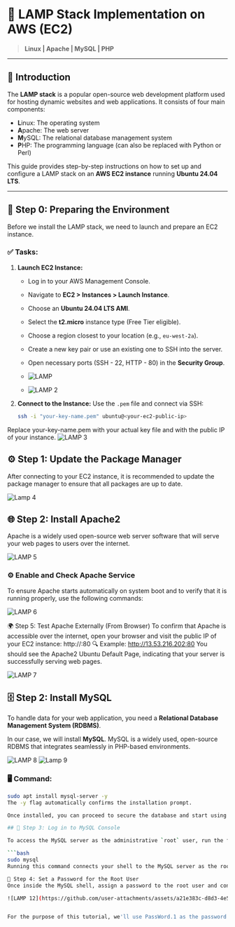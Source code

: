 # 📘 LAMP Stack Implementation on AWS (EC2)
> **Linux | Apache | MySQL | PHP**

---

## 🧭 Introduction
The **LAMP stack** is a popular open-source web development platform used for hosting dynamic websites and web applications. It consists of four main components:

- **L**inux: The operating system  
- **A**pache: The web server  
- **M**ySQL: The relational database management system  
- **P**HP: The programming language (can also be replaced with Python or Perl)

This guide provides step-by-step instructions on how to set up and configure a LAMP stack on an **AWS EC2 instance** running **Ubuntu 24.04 LTS**.

---

## 🔧 Step 0: Preparing the Environment

Before we install the LAMP stack, we need to launch and prepare an EC2 instance.

### ✅ Tasks:

1. **Launch EC2 Instance:**
   - Log in to your AWS Management Console.
   - Navigate to **EC2 > Instances > Launch Instance**.
   - Choose an **Ubuntu 24.04 LTS AMI**.
   - Select the **t2.micro** instance type (Free Tier eligible).
   - Choose a region closest to your location (e.g., `eu-west-2a`).
   - Create a new key pair or use an existing one to SSH into the server.
   - Open necessary ports (SSH - 22, HTTP - 80) in the **Security Group**.
  
   - ![LAMP](https://github.com/user-attachments/assets/430b72e9-2916-45a6-83b9-8b6ea3c3b21f)
   - ![LAMP 2](https://github.com/user-attachments/assets/77081c4d-d413-4d35-8053-e17143822269)



2. **Connect to the Instance:**
   Use the `.pem` file and connect via SSH:

   ```bash
   ssh -i "your-key-name.pem" ubuntu@<your-ec2-public-ip>
Replace your-key-name.pem with your actual key file and <your-ec2-public-ip> with the public IP of your instance.
![LAMP 3](https://github.com/user-attachments/assets/9164c3f2-1f2b-4fd3-b53f-7f8889b7210f)


## ⚙️ Step 1: Update the Package Manager

After connecting to your EC2 instance, it is recommended to update the package manager to ensure that all packages are up to date.

![Lamp 4](https://github.com/user-attachments/assets/422db418-b812-47c1-8cf5-8381054fb620)




## 🌐 Step 2: Install Apache2

Apache is a widely used open-source web server software that will serve your web pages to users over the internet.

![LAMP 5](https://github.com/user-attachments/assets/951bd47f-6cd8-4aa8-8ec6-b7192efd4ac5)


### ⚙️ Enable and Check Apache Service

To ensure Apache starts automatically on system boot and to verify that it is running properly, use the following commands:

![LAMP 6](https://github.com/user-attachments/assets/dc226832-5a62-4f1f-912a-158f7c64adff)


🌍 Step 5: Test Apache Externally (From Browser)
To confirm that Apache is accessible over the internet, open your browser and visit the public IP of your EC2 instance:
http://<your-ec2-public-ip>:80
🔍 Example:
http://13.53.216.202:80
You should see the Apache2 Ubuntu Default Page, indicating that your server is successfully serving web pages.

![LAMP 7](https://github.com/user-attachments/assets/f4bd4e2d-e4d7-4fc9-a46e-105082ee663c)

## 🗄️ Step 2: Install MySQL

To handle data for your web application, you need a **Relational Database Management System (RDBMS)**.

In our case, we will install **MySQL**. MySQL is a widely used, open-source RDBMS that integrates seamlessly in PHP-based environments.

![LAMP 8](https://github.com/user-attachments/assets/8068eb3a-1f53-4829-8045-0b4ed7378825)
![Lamp 9](https://github.com/user-attachments/assets/f8d9001d-afb3-412d-9b64-5bd6e966ba98)



### 🖥️ Command:

```bash
sudo apt install mysql-server -y
The -y flag automatically confirms the installation prompt.

Once installed, you can proceed to secure the database and start using it to create users, schemas, and tables for your web application.

## 🔐 Step 3: Log in to MySQL Console

To access the MySQL server as the administrative `root` user, run the following command:

```bash
sudo mysql
Running this command connects your shell to the MySQL server as the root user, thanks to the elevated privileges granted by sudo.

🔑 Step 4: Set a Password for the Root User
Once inside the MySQL shell, assign a password to the root user and configure the authentication method to mysql_native_password.

![LAMP 12](https://github.com/user-attachments/assets/a21e383c-d8d3-4e5d-a5e1-f3daa4b1edfd)


For the purpose of this tutorial, we'll use PassWord.1 as the password.













